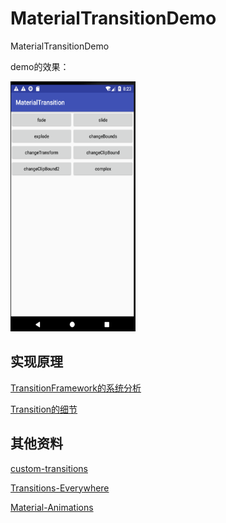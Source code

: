 # MaterialTransitionDemo
MaterialTransitionDemo


demo的效果：

<img src=demo.png width=200  height=400 />

## 实现原理

[TransitionFramework的系统分析](TransitionFramework.md)

[Transition的细节](Transition.md)

## 其他资料

[custom-transitions](https://developer.android.com/training/transitions/custom-transitions#java)

[Transitions-Everywhere](https://github.com/andkulikov/Transitions-Everywhere)

[Material-Animations](https://github.com/lgvalle/Material-Animations)

